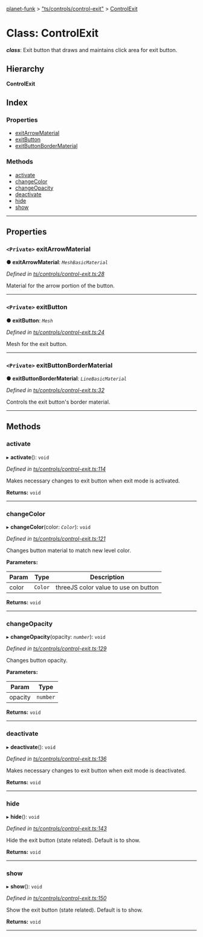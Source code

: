 [planet-funk](../README.md) > ["ts/controls/control-exit"](../modules/_ts_controls_control_exit_.md) > [ControlExit](../classes/_ts_controls_control_exit_.controlexit.md)

# Class: ControlExit

*__class__*: Exit button that draws and maintains click area for exit button.

## Hierarchy

**ControlExit**

## Index

### Properties

* [exitArrowMaterial](_ts_controls_control_exit_.controlexit.md#exitarrowmaterial)
* [exitButton](_ts_controls_control_exit_.controlexit.md#exitbutton)
* [exitButtonBorderMaterial](_ts_controls_control_exit_.controlexit.md#exitbuttonbordermaterial)

### Methods

* [activate](_ts_controls_control_exit_.controlexit.md#activate)
* [changeColor](_ts_controls_control_exit_.controlexit.md#changecolor)
* [changeOpacity](_ts_controls_control_exit_.controlexit.md#changeopacity)
* [deactivate](_ts_controls_control_exit_.controlexit.md#deactivate)
* [hide](_ts_controls_control_exit_.controlexit.md#hide)
* [show](_ts_controls_control_exit_.controlexit.md#show)

---

## Properties

<a id="exitarrowmaterial"></a>

### `<Private>` exitArrowMaterial

**● exitArrowMaterial**: *`MeshBasicMaterial`*

*Defined in [ts/controls/control-exit.ts:28](https://github.com/WilliamRADFunk/planet-funk/blob/e35624a/src/ts/controls/control-exit.ts#L28)*

Material for the arrow portion of the button.

___
<a id="exitbutton"></a>

### `<Private>` exitButton

**● exitButton**: *`Mesh`*

*Defined in [ts/controls/control-exit.ts:24](https://github.com/WilliamRADFunk/planet-funk/blob/e35624a/src/ts/controls/control-exit.ts#L24)*

Mesh for the exit button.

___
<a id="exitbuttonbordermaterial"></a>

### `<Private>` exitButtonBorderMaterial

**● exitButtonBorderMaterial**: *`LineBasicMaterial`*

*Defined in [ts/controls/control-exit.ts:32](https://github.com/WilliamRADFunk/planet-funk/blob/e35624a/src/ts/controls/control-exit.ts#L32)*

Controls the exit button's border material.

___

## Methods

<a id="activate"></a>

###  activate

▸ **activate**(): `void`

*Defined in [ts/controls/control-exit.ts:114](https://github.com/WilliamRADFunk/planet-funk/blob/e35624a/src/ts/controls/control-exit.ts#L114)*

Makes necessary changes to exit button when exit mode is activated.

**Returns:** `void`

___
<a id="changecolor"></a>

###  changeColor

▸ **changeColor**(color: *`Color`*): `void`

*Defined in [ts/controls/control-exit.ts:121](https://github.com/WilliamRADFunk/planet-funk/blob/e35624a/src/ts/controls/control-exit.ts#L121)*

Changes button material to match new level color.

**Parameters:**

| Param | Type | Description |
| ------ | ------ | ------ |
| color | `Color` |  threeJS color value to use on button |

**Returns:** `void`

___
<a id="changeopacity"></a>

###  changeOpacity

▸ **changeOpacity**(opacity: *`number`*): `void`

*Defined in [ts/controls/control-exit.ts:129](https://github.com/WilliamRADFunk/planet-funk/blob/e35624a/src/ts/controls/control-exit.ts#L129)*

Changes button opacity.

**Parameters:**

| Param | Type |
| ------ | ------ |
| opacity | `number` |

**Returns:** `void`

___
<a id="deactivate"></a>

###  deactivate

▸ **deactivate**(): `void`

*Defined in [ts/controls/control-exit.ts:136](https://github.com/WilliamRADFunk/planet-funk/blob/e35624a/src/ts/controls/control-exit.ts#L136)*

Makes necessary changes to exit button when exit mode is deactivated.

**Returns:** `void`

___
<a id="hide"></a>

###  hide

▸ **hide**(): `void`

*Defined in [ts/controls/control-exit.ts:143](https://github.com/WilliamRADFunk/planet-funk/blob/e35624a/src/ts/controls/control-exit.ts#L143)*

Hide the exit button (state related). Default is to show.

**Returns:** `void`

___
<a id="show"></a>

###  show

▸ **show**(): `void`

*Defined in [ts/controls/control-exit.ts:150](https://github.com/WilliamRADFunk/planet-funk/blob/e35624a/src/ts/controls/control-exit.ts#L150)*

Show the exit button (state related). Default is to show.

**Returns:** `void`

___

